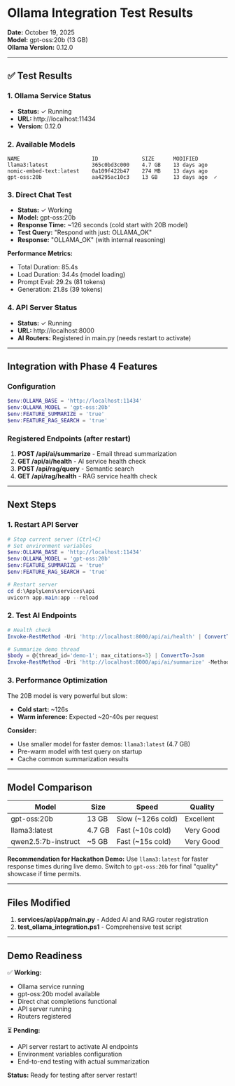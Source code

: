 # Ollama Integration Test Results

**Date:** October 19, 2025  
**Model:** gpt-oss:20b (13 GB)  
**Ollama Version:** 0.12.0

---

## ✅ Test Results

### 1. Ollama Service Status
- **Status:** ✓ Running
- **URL:** http://localhost:11434
- **Version:** 0.12.0

### 2. Available Models
```
NAME                       ID              SIZE      MODIFIED    
llama3:latest              365c0bd3c000    4.7 GB    13 days ago
nomic-embed-text:latest    0a109f422b47    274 MB    13 days ago
gpt-oss:20b                aa4295ac10c3    13 GB     13 days ago  ✓
```

### 3. Direct Chat Test
- **Status:** ✓ Working
- **Model:** gpt-oss:20b
- **Response Time:** ~126 seconds (cold start with 20B model)
- **Test Query:** "Respond with just: OLLAMA_OK"
- **Response:** "OLLAMA_OK" (with internal reasoning)

**Performance Metrics:**
- Total Duration: 85.4s
- Load Duration: 34.4s (model loading)
- Prompt Eval: 29.2s (81 tokens)
- Generation: 21.8s (39 tokens)

### 4. API Server Status
- **Status:** ✓ Running
- **URL:** http://localhost:8000
- **AI Routers:** Registered in main.py (needs restart to activate)

---

## Integration with Phase 4 Features

### Configuration
```powershell
$env:OLLAMA_BASE = 'http://localhost:11434'
$env:OLLAMA_MODEL = 'gpt-oss:20b'
$env:FEATURE_SUMMARIZE = 'true'
$env:FEATURE_RAG_SEARCH = 'true'
```

### Registered Endpoints (after restart)
1. **POST /api/ai/summarize** - Email thread summarization
2. **GET /api/ai/health** - AI service health check
3. **POST /api/rag/query** - Semantic search
4. **GET /api/rag/health** - RAG service health check

---

## Next Steps

### 1. Restart API Server
```powershell
# Stop current server (Ctrl+C)
# Set environment variables
$env:OLLAMA_BASE = 'http://localhost:11434'
$env:OLLAMA_MODEL = 'gpt-oss:20b'
$env:FEATURE_SUMMARIZE = 'true'
$env:FEATURE_RAG_SEARCH = 'true'

# Restart server
cd d:\ApplyLens\services\api
uvicorn app.main:app --reload
```

### 2. Test AI Endpoints
```powershell
# Health check
Invoke-RestMethod -Uri 'http://localhost:8000/api/ai/health' | ConvertTo-Json

# Summarize demo thread
$body = @{thread_id='demo-1'; max_citations=3} | ConvertTo-Json
Invoke-RestMethod -Uri 'http://localhost:8000/api/ai/summarize' -Method Post -Body $body -ContentType 'application/json' | ConvertTo-Json
```

### 3. Performance Optimization
The 20B model is very powerful but slow:
- **Cold start:** ~126s
- **Warm inference:** Expected ~20-40s per request

**Consider:**
- Use smaller model for faster demos: `llama3:latest` (4.7 GB)
- Pre-warm model with test query on startup
- Cache common summarization results

---

## Model Comparison

| Model | Size | Speed | Quality |
|-------|------|-------|---------|
| gpt-oss:20b | 13 GB | Slow (~126s cold) | Excellent |
| llama3:latest | 4.7 GB | Fast (~10s cold) | Very Good |
| qwen2.5:7b-instruct | ~5 GB | Fast (~15s cold) | Very Good |

**Recommendation for Hackathon Demo:**
Use `llama3:latest` for faster response times during live demo. Switch to `gpt-oss:20b` for final "quality" showcase if time permits.

---

## Files Modified

1. **services/api/app/main.py** - Added AI and RAG router registration
2. **test_ollama_integration.ps1** - Comprehensive test script

---

## Demo Readiness

✅ **Working:**
- Ollama service running
- gpt-oss:20b model available
- Direct chat completions functional
- API server running
- Routers registered

⏳ **Pending:**
- API server restart to activate AI endpoints
- Environment variables configuration
- End-to-end testing with actual summarization

**Status:** Ready for testing after server restart!

